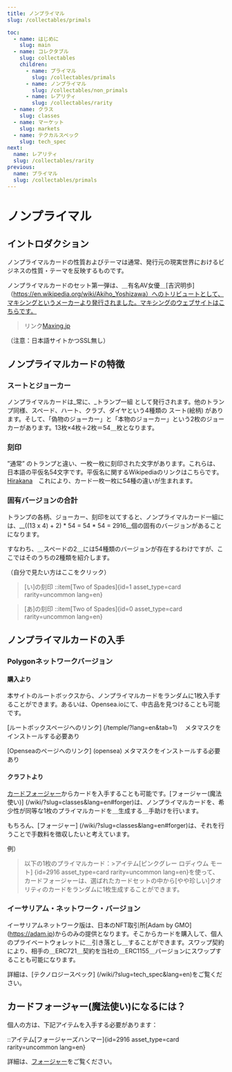 ```yaml
---
title: ノンプライマル
slug: /collectables/primals

toc:
  - name: はじめに
    slug: main
  - name: コレクタブル
    slug: collectables
    children:
      - name: プライマル
        slug: /collectables/primals
      - name: ノンプライマル
        slug: /collectables/non_primals
      - name: レアリティ
        slug: /collectables/rarity
  - name: クラス
    slug: classes
  - name: マーケット
    slug: markets
  - name: テクカルスペック
    slug: tech_spec
next:
  name: レアリティ
  slug: /collectables/rarity
previous:
  name: プライマル
  slug: /collectables/primals
---
```

# ノンプライマル

## イントロダクション
ノンプライマルカードの性質およびテーマは通常、発行元の現実世界におけるビジネスの性質・テーマを反映するものです。

ノンプライマルカードのセット第一弾は、＿有名AV女優＿[吉沢明歩]（https://en.wikipedia.org/wiki/Akiho_Yoshizawa）へのトリビュートとして、マキシングというメーカーより発行されました。マキシングのウェブサイトはこちらです。

> リンク[Maxing.jp](http://www.maxing.jp/top/)　

（注意：日本語サイトかつSSL無し）

## ノンプライマルカードの特徴

### スートとジョーカー

ノンプライマルカードは_常に、_トランプ一組 として発行されます。他のトランプ同様、スペード、ハート、クラブ、ダイヤという4種類の スート(絵柄) があります。そして、「偽物のジョーカー」と「本物のジョーカー」という2枚のジョーカーがあります。13枚×4枚＋2枚＝54＿枚となります。

### 刻印
”通常” のトランプと違い、一枚一枚に刻印された文字があります。これらは、日本語の平仮名54文字です。平仮名に関するWikipediaのリンクはこちらです。[Hirakana](https://en.wikipedia.org/wiki/Hiragana)　これにより、カード一枚一枚に54種の違いが生まれます。

### 固有バージョンの合計
トランプの各柄、ジョーカー、刻印を以てすると、ノンプライマルカード一組には、__((13 x 4) + 2) * 54 = 54 * 54 = 2916__個の固有のバージョンがあることになります。

すなわち、＿スペードの2＿には54種類のバージョンが存在するわけですが、ここではそのうちの2種類を紹介します。

（自分で見たい方はここをクリック）

> [い]の刻印
> ::item[Two of Spades]{id=1 asset_type=card rarity=uncommon lang=en}

> [あ]の刻印
> ::item[Two of Spades]{id=0 asset_type=card rarity=uncommon lang=en}

## ノンプライマルカードの入手

### Polygonネットワークバージョン

#### 購入より
本サイトのルートボックスから、ノンプライマルカードをランダムに1枚入手することができます。あるいは、Opensea.ioにて、中古品を見つけることも可能です。

[ルートボックスページへのリンク] (/temple/?lang=en&tab=1)　
メタマスクをインストールする必要あり

[Openseaのページへのリンク] (opensea)
メタマスクをインストールする必要あり

#### クラフトより
[カードフォージャー](/wiki/?slug=classes&lang=en#forger)からカードを入手することも可能です。[フォージャー(魔法使い)] (/wiki/?slug=classes&lang=en#forger)は、ノンプライマルカードを、希少性が同等な1枚のプライマルカードを＿生成する＿手助けを行います。

もちろん、[フォージャー] (/wiki/?slug=classes&lang=en#forger)は、それを行うことで手数料を徴収したいと考えています。



例）

>以下の1枚のプライマルカード：>アイテム[ピンクグレー ロディウム モート] {id=2916 asset_type=card rarity=uncommon lang=en}を使って、
>カードフォージャーは、選ばれたカードセットの中から[やや珍しい]クオリティのカードをランダムに1枚生成することができます。


### イーサリアム・ネットワーク・バージョン
イーサリアムネットワーク版は、日本のNFT取引所[Adam by GMO] (https://adam.jp)からのみの提供となります。そこからカードを購入して、個人のプライベートウォレットに＿引き落とし＿することができます。スワップ契約により、相手の＿ERC721＿契約を当社の＿ERC1155＿バージョンにスワップすることも可能になります。


詳細は、[テクノロジースペック] (/wiki/?slug=tech_spec&lang=en)をご覧ください。

## カードフォージャー(魔法使い)になるには？
個人の方は、下記アイテムを入手する必要があります：

::アイテム[フォージャーズハンマー]{id=2916 asset_type=card rarity=uncommon lang=en} 

詳細は、[フォージャー](/wiki/?slug=classes&lang=en#forger)をご覧ください。	
